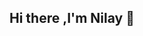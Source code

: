 ## Hi there ,I'm Nilay 👋

<!--
**gulernilay/gulernilay** is a ✨ _special_ ✨ repository because its `README.md` (this file) appears on your GitHub profile.

Here are some ideas to get you started:

🌱 I’m currently learning Python , Data Analysis , Data Modelling 

👯 I’m looking to collaborate on Python , Data Analysis , Data Modelling 

📫 How to reach me gulernilay088@gmail.com

Connect with me:
[https://www.linkedin.com/in/şamil-nugay-1044b0166/](https://www.linkedin.com/in/nilay-g%C3%BCler-484a6b179/)
